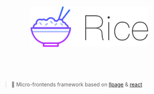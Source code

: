 <h1 align="center">
  <br>
	<img width="320" src="media/logo.png" alt="rice">
  <br>
  <br>
  <br>
</h1>

> 🍚 Micro-frontends framework based on [llpage](https://github.com/qddegtya/llpage) & [react](https://github.com/facebook/react)
